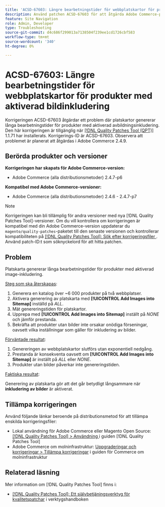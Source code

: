 ```yaml
---
title: 'ACSD-67603: Längre bearbetningstider för webbplatskartor för produkter med aktiverad bildinkludering'
description: Använd patchen ACSD-67603 för att åtgärda Adobe Commerce-problemet där generering av platskartor för produkter med bilder orsakade exponentiell avmattning.
feature: Site Navigation
role: Admin, Developer
type: Troubleshooting
source-git-commit: d4c686f299013a7138504f239ee1cd1726cbf583
workflow-type: tm+mt
source-wordcount: '340'
ht-degree: 0%

---
```



# ACSD-67603: Längre bearbetningstider för webbplatskartor för produkter med aktiverad bildinkludering

Korrigeringen ACSD-67603 åtgärdar ett problem där platskartor genererar långa bearbetningstider för produkter med aktiverad avbildningsinkludering. Den här korrigeringen är tillgänglig när [[!DNL Quality Patches Tool (QPT)]](/help/tools/quality-patches-tool/quality-patches-tool-to-self-serve-quality-patches.md) 1.1.71 har installerats. Korrigerings-ID är ACSD-67603. Observera att problemet är planerat att åtgärdas i Adobe Commerce 2.4.9.

## Berörda produkter och versioner

**Korrigeringen har skapats för Adobe Commerce-version:**

* Adobe Commerce (alla distributionsmetoder) 2.4.7-p6

**Kompatibel med Adobe Commerce-versioner:**

* Adobe Commerce (alla distributionsmetoder) 2.4.6 - 2.4.7-p7

>[!NOTE]
>
>Korrigeringen kan bli tillämplig för andra versioner med nya [!DNL Quality Patches Tool]-versioner. Om du vill kontrollera om korrigeringen är kompatibel med din Adobe Commerce-version uppdaterar du `magento/quality-patches`-paketet till den senaste versionen och kontrollerar kompatibiliteten på [[!DNL Quality Patches Tool]: Sök efter korrigeringsfiler ](https://experienceleague.adobe.com/tools/commerce-quality-patches/index.html?lang=sv-SE). Använd patch-ID:t som söknyckelord för att hitta patchen.

## Problem

Platskarta genererar långa bearbetningstider för produkter med aktiverad image-inkludering.

<u>Steg som ska återskapas</u>:

1. Generera en katalog över ~6 000 produkter på två webbplatser.
1. Aktivera generering av platskarta med **[!UICONTROL Add Images into Sitemap]** inställd på *ALL*.
1. Mät genereringstiden för platskartor.
1. Upprepa med **[!UICONTROL Add Images into Sitemap]** inställt på *NONE* och jämför prestanda.
1. Bekräfta att produkter utan bilder inte orsakar onödiga förseningar, oavsett vilka inställningar som gäller för inkludering av bilder.

<u>Förväntade resultat</u>:

1. Genereringen av webbplatskartor slutförs utan exponentiell nedgång.
1. Prestanda är konsekventa oavsett om **[!UICONTROL Add Images into Sitemap]** är inställt på *ALL* eller *NONE*.
1. Produkter utan bilder påverkar inte genereringstiden.

<u>Faktiska resultat</u>:

Generering av platskarta gör att det går betydligt långsammare när **inkludering av bilder** är aktiverat.

## Tillämpa korrigeringen

Använd följande länkar beroende på distributionsmetod för att tillämpa enskilda korrigeringsfiler:

* Lokal användning för Adobe Commerce eller Magento Open Source: [[!DNL Quality Patches Tool] > Användning ](/help/tools/quality-patches-tool/usage.md) i guiden [!DNL Quality Patches Tool]
* Adobe Commerce om molninfrastruktur: [Uppgraderingar och korrigeringar > Tillämpa korrigeringar](https://experienceleague.adobe.com/docs/commerce-cloud-service/user-guide/develop/upgrade/apply-patches.html?lang=sv-SE) i guiden för Commerce om molninfrastruktur

## Relaterad läsning

Mer information om [!DNL Quality Patches Tool] finns i:

* [[!DNL Quality Patches Tool]: Ett självbetjäningsverktyg för kvalitetspatchar](/help/tools/quality-patches-tool/quality-patches-tool-to-self-serve-quality-patches.md) i verktygshandboken
